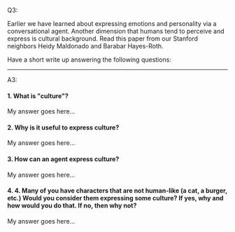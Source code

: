 Q3: 

Earlier we have learned about expressing emotions and personality via a conversational agent. Another dimension that humans tend to perceive and express is cultural background.
Read this paper from our Stanford neighbors Heidy Maldonado and Barabar Hayes-Roth.

Have a short write up answering the following questions:

---

A3:

#### 1. What is "culture"?

My answer goes here...

#### 2. Why is it useful to express culture?

My answer goes here...

#### 3. How can an agent express culture?

My answer goes here...

#### 4. 4. Many of you have characters that are not human-like (a cat, a burger, etc.) Would you consider them expressing some culture? If yes, why and how would you do that. If no, then why not?

My answer goes here...
